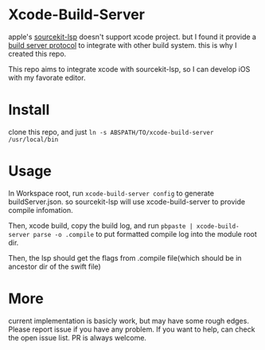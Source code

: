 # Xcode-Build-Server

apple's [sourcekit-lsp](https://github.com/apple/sourcekit-lsp) doesn't support xcode project. but I found it provide a [build server protocol](https://build-server-protocol.github.io/docs/specification.html) to integrate with other build system. this is why I created this repo.

This repo aims to integrate xcode with sourcekit-lsp, so I can develop iOS with my favorate editor.

# Install
clone this repo, and just `ln -s ABSPATH/TO/xcode-build-server /usr/local/bin`

# Usage
In Workspace root, run `xcode-build-server config` to generate buildServer.json. so sourcekit-lsp will use xcode-build-server to provide compile infomation.

Then, xcode build, copy the build log, and run `pbpaste | xcode-build-server parse -o .compile` to put formatted compile log into the module root dir.

Then, the lsp should get the flags from .compile file(which should be in ancestor dir of the swift file)

# More

current implementation is basicly work, but may have some rough edges. Please report issue if you have any problem. If you want to help, can check the open issue list. PR is always welcome.

